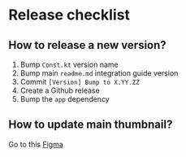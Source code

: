 # Release checklist

## How to release a new version?

1. Bump `Const.kt` version name
2. Bump main `readme.md` integration guide version
3. Commit `[Version] Bump to X.YY.ZZ`
4. Create a Github release
5. Bump the `app` dependency

## How to update main thumbnail?

Go to
this [Figma](https://www.figma.com/file/gRdxMJeH8v5jgUebvVgqXV/Neumorphism-kit-(Community)-(Copy)?node-id=6193-820&t=SJZ4NLfNb7mXBqjQ-0)